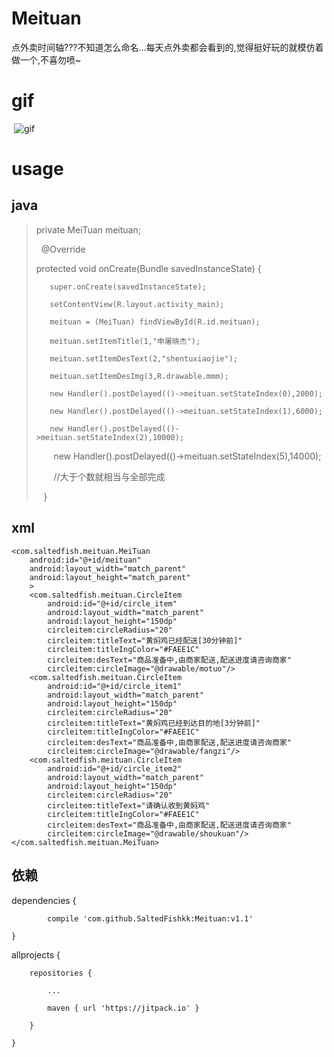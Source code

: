 # Meituan
点外卖时间轴???不知道怎么命名...每天点外卖都会看到的,觉得挺好玩的就模仿着做一个,不喜勿喷~


# gif

  ![gif](https://raw.githubusercontent.com/SaltedFishkk/Meituan/master/gif/meituan2.gif)
  
# usage 
## java
>
>
>  private MeiTuan meituan;
>
>    @Override
>
>    protected void onCreate(Bundle savedInstanceState) {
>
>        super.onCreate(savedInstanceState);
>
>        setContentView(R.layout.activity_main);
>
>        meituan = (MeiTuan) findViewById(R.id.meituan);
>	
>        meituan.setItemTitle(1,"申屠晓杰");
>	
>        meituan.setItemDesText(2,"shentuxiaojie");
>	
>        meituan.setItemDesImg(3,R.drawable.mmm);
>	
>        new Handler().postDelayed(()->meituan.setStateIndex(0),2000);
>
>        new Handler().postDelayed(()->meituan.setStateIndex(1),6000);
>
>        new Handler().postDelayed(()->meituan.setStateIndex(2),10000);
>
>        new Handler().postDelayed(()->meituan.setStateIndex(5),14000);
>
>        //大于个数就相当与全部完成
>
>    }
>
## xml
>
    <com.saltedfish.meituan.MeiTuan
        android:id="@+id/meituan"
        android:layout_width="match_parent"
        android:layout_height="match_parent"
        >
        <com.saltedfish.meituan.CircleItem
            android:id="@+id/circle_item"
            android:layout_width="match_parent"
            android:layout_height="150dp"
            circleitem:circleRadius="20"
            circleitem:titleText="黄焖鸡已经配送[30分钟前]"
            circleitem:titleIngColor="#FAEE1C"
            circleitem:desText="商品准备中,由商家配送,配送进度请咨询商家"
            circleitem:circleImage="@drawable/motuo"/>
        <com.saltedfish.meituan.CircleItem
            android:id="@+id/circle_item1"
            android:layout_width="match_parent"
            android:layout_height="150dp"
            circleitem:circleRadius="20"
            circleitem:titleText="黄焖鸡已经到达目的地[3分钟前]"
            circleitem:titleIngColor="#FAEE1C"
            circleitem:desText="商品准备中,由商家配送,配送进度请咨询商家"
            circleitem:circleImage="@drawable/fangzi"/>
        <com.saltedfish.meituan.CircleItem
            android:id="@+id/circle_item2"
            android:layout_width="match_parent"
            android:layout_height="150dp"
            circleitem:circleRadius="20"
            circleitem:titleText="请确认收到黄焖鸡"
            circleitem:titleIngColor="#FAEE1C"
            circleitem:desText="商品准备中,由商家配送,配送进度请咨询商家"
            circleitem:circleImage="@drawable/shoukuan"/>
    </com.saltedfish.meituan.MeiTuan>

>
## 依赖
>
 dependencies {
 
	        compile 'com.github.SaltedFishkk:Meituan:v1.1'
         
	}
 
>
>
 allprojects {
 
		repositories {
		
			...
			
			maven { url 'https://jitpack.io' }
			
		}
		
	}
	
>
